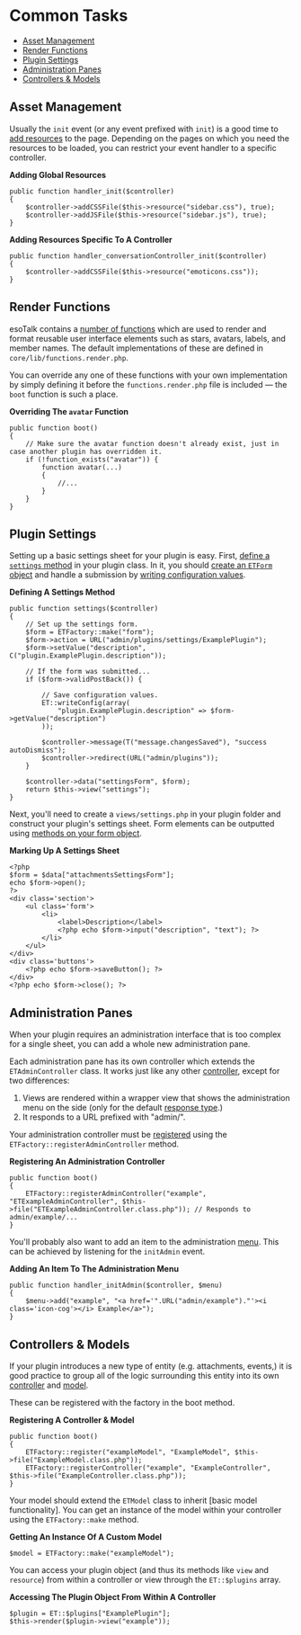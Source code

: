 # Common Tasks

- [Asset Management](#assets)
- [Render Functions](#render)
- [Plugin Settings](#settings)
- [Administration Panes](#admin-panes)
- [Controllers & Models](#controllers-models)

<a name="assets"></a>
## Asset Management

Usually the `init` event (or any event prefixed with `init`) is a good time to [add resources](/controllers#assets) to the page. Depending on the pages on which you need the resources to be loaded, you can restrict your event handler to a specific controller.

**Adding Global Resources**

	public function handler_init($controller)
	{
		$controller->addCSSFile($this->resource("sidebar.css"), true);
		$controller->addJSFile($this->resource("sidebar.js"), true);
	}
	
**Adding Resources Specific To A Controller**

	public function handler_conversationController_init($controller)
	{
		$controller->addCSSFile($this->resource("emoticons.css"));
	}

<a name="render"></a>
## Render Functions

esoTalk contains a [number of functions](https://github.com/madromas/esoTalk-v3/blob/main/core/lib/functions.render.php) which are used to render and format reusable user interface elements such as stars, avatars, labels, and member names. The default implementations of these are defined in `core/lib/functions.render.php`.

You can override any one of these functions with your own implementation by simply defining it before the `functions.render.php` file is included — the `boot` function is such a place. 

**Overriding The `avatar` Function**

	public function boot()
	{
		// Make sure the avatar function doesn't already exist, just in case another plugin has overridden it. 
		if (!function_exists("avatar")) {
			function avatar(...)
			{
				//...
			}
		}
	}

<a name="settings"></a>
## Plugin Settings

Setting up a basic settings sheet for your plugin is easy. First, [define a `settings` method](/plugins/concepts#settings) in your plugin class. In it, you should [create an `ETForm` object](/forms) and handle a submission by [writing configuration values](/config).

**Defining A Settings Method**

	public function settings($controller)
	{
		// Set up the settings form.
		$form = ETFactory::make("form");
		$form->action = URL("admin/plugins/settings/ExamplePlugin");
		$form->setValue("description", C("plugin.ExamplePlugin.description"));

		// If the form was submitted...
		if ($form->validPostBack()) {

			// Save configuration values.
			ET::writeConfig(array(
				"plugin.ExamplePlugin.description" => $form->getValue("description")
			));

			$controller->message(T("message.changesSaved"), "success autoDismiss");
			$controller->redirect(URL("admin/plugins"));
		}

		$controller->data("settingsForm", $form);
		return $this->view("settings");
	}
	
Next, you'll need to create a `views/settings.php` in your plugin folder and construct your plugin's settings sheet. Form elements can be outputted using [methods on your form object](/forms#elements).
	
**Marking Up A Settings Sheet**

	<?php
	$form = $data["attachmentsSettingsForm"];
	echo $form->open();
	?>
	<div class='section'>
		<ul class='form'>
			<li>
				<label>Description</label>
				<?php echo $form->input("description", "text"); ?>
			</li>
		</ul>
	</div>
	<div class='buttons'>
		<?php echo $form->saveButton(); ?>
	</div>
	<?php echo $form->close(); ?>

<a name="admin-panes"></a>
## Administration Panes

When your plugin requires an administration interface that is too complex for a single sheet, you can add a whole new administration pane. 

Each administration pane has its own controller which extends the `ETAdminController` class. It works just like any other [controller](/controllers), except for two differences:

1. Views are rendered within a wrapper  view that shows the administration menu on the side (only for the default [response type](/controllers#response-types).)
2. It responds to a URL prefixed with "admin/".

Your administration controller must be [registered](/framework#factory) using the `ETFactory::registerAdminController` method.

**Registering An Administration Controller**

	public function boot()
	{
		ETFactory::registerAdminController("example", "ETExampleAdminController", $this->file("ETExampleAdminController.class.php")); // Responds to admin/example/...
	}

You'll probably also want to add an item to the administration [menu](/menus). This can be achieved by listening for the `initAdmin` event.

**Adding An Item To The Administration Menu**

	public function handler_initAdmin($controller, $menu)
	{
		$menu->add("example", "<a href='".URL("admin/example")."'><i class='icon-cog'></i> Example</a>");
	}

<a name="controllers-models"></a>
## Controllers & Models

If your plugin introduces a new type of entity (e.g. attachments, events,) it is good practice to group all of the logic surrounding this entity into its own [controller](/controllers) and [model](/models).

These can be registered with the factory in the boot method.

**Registering A Controller & Model**

	public function boot()
	{
		ETFactory::register("exampleModel", "ExampleModel", $this->file("ExampleModel.class.php"));
		ETFactory::registerController("example", "ExampleController", $this->file("ExampleController.class.php"));
	}

Your model should extend the `ETModel` class to inherit [basic model functionality]. You can get an instance of the model within your controller using the `ETFactory::make` method. 

**Getting An Instance Of A Custom Model**

	$model = ETFactory::make("exampleModel");

You can access your plugin object (and thus its methods like `view` and `resource`) from within a controller or view through the `ET::$plugins` array.

**Accessing The Plugin Object From Within A Controller**

	$plugin = ET::$plugins["ExamplePlugin"];
	$this->render($plugin->view("example"));
